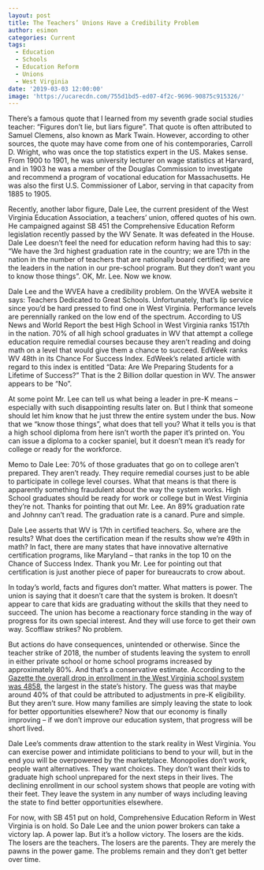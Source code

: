 ```yaml
---
layout: post
title: The Teachers’ Unions Have a Credibility Problem
author: esimon
categories: Current
tags:
  - Education
  - Schools
  - Education Reform
  - Unions
  - West Virginia
date: '2019-03-03 12:00:00'
image: 'https://ucarecdn.com/755d1bd5-ed07-4f2c-9696-90875c915326/'
---
```

There’s a famous quote that I learned from my seventh grade social studies teacher: “Figures don’t lie, but liars figure”.  That quote is often attributed to Samuel Clemens, also known as Mark Twain.  However, according to other sources, the quote may have come from one of his contemporaries, Carroll D. Wright, who was once the top statistics expert in the US.  Makes sense.  From 1900 to 1901, he was university lecturer on wage statistics at Harvard, and in 1903 he was a member of the Douglas Commission to investigate and recommend a program of vocational education for Massachusetts. He was also the first U.S. Commissioner of Labor, serving in that capacity from 1885 to 1905. 

Recently, another labor figure, Dale Lee, the current president of the West Virginia Education Association, a teachers’ union, offered quotes of his own.  He campaigned against SB 451 the Comprehensive Education Reform legislation recently passed by the WV Senate.  It was defeated in the House.  Dale Lee doesn’t feel the need for education reform having had this to say: “We have the 3rd highest graduation rate in the country; we are 17th in the nation in the number of teachers that are nationally board certified; we are the leaders in the nation in our pre-school program.  But they don’t want you to know those things”.  OK, Mr. Lee.  Now we know.  

Dale Lee and the WVEA have a credibility problem. On the WVEA website it says: Teachers Dedicated to Great Schools.  Unfortunately, that’s lip service since you’d be hard pressed to find one in West Virginia. Performance levels are perennially ranked on the low end of the spectrum.  According to US News and World Report the best High School in West Virginia ranks 1517th in the nation.  70% of all high school graduates in WV that attempt a college education require remedial courses because they aren’t reading and doing math on a level that would give them a chance to succeed.  EdWeek ranks WV 48th in its Chance For Success Index.  EdWeek’s  related article with regard to this index is entitled “Data: Are We Preparing Students for a Lifetime of Success?”  That is the 2 Billion dollar question in WV. The answer appears to be “No”.  

At some point Mr. Lee can tell us what being a leader in pre-K means – especially with such disappointing results later on.  But I think that someone should let him know that he just threw the entire system under the bus.  Now that we “know those things”, what does that tell you?  What it tells you is that a high school diploma from here isn’t worth the paper it’s printed on.  You can issue a diploma to a cocker spaniel, but it doesn’t mean it’s ready for college or ready for the workforce.  

Memo to Dale Lee: 70% of those graduates that go on to college aren’t prepared.  They aren’t ready.  They require remedial courses just to be able to participate in college level courses.  What that means is that there is apparently something fraudulent about the way the system works.  High School graduates should be ready for work or college but in West Virginia they’re not.  Thanks for pointing that out Mr. Lee.  An 89% graduation rate and Johnny can’t read.  The graduation rate is a canard.  Pure and simple.  

Dale Lee asserts that WV is 17th in certified teachers.  So, where are the results?  What does the certification mean if the results show we’re 49th in math? In fact, there are many states that have innovative alternative certification programs, like Maryland – that ranks in the top 10 on the Chance of Success Index.  Thank you Mr. Lee for pointing out that certification is just another piece of paper for bureaucrats to crow about.  

In today’s world, facts and figures don’t matter. What matters is power.  The union is saying that it doesn’t care that the system is broken.  It doesn’t appear to care that kids are graduating without the skills that they need to succeed. The union has become a reactionary force standing in the way of progress for its own special interest.  And they will use force to get their own way.  Scofflaw strikes?  No problem.  

But actions do have consequences, unintended or otherwise.  Since the teacher strike of 2018, the number of students leaving the system to enroll in either private school or home school programs increased by approximately 80%.  And that’s a conservative estimate.  According to the [Gazette the overall drop in enrollment in the West Virginia school system was 4858](https://www.wvgazettemail.com/news/education/wv-public-school-enrollment-drops-nearly-after-entry-age-change/article_fe1a353f-794a-5b50-847d-4b69a2638ac4.html), the largest in the state’s history. The guess was that maybe around 40% of that could be attributed to adjustments in pre-K eligibility.  But they aren’t sure.  How many families are simply leaving the state to look for better opportunities elsewhere?  Now that our economy is finally improving – if we don’t improve our education system, that progress will be short lived.   

Dale Lee’s comments draw attention to the stark reality in West Virginia.  You can exercise power and intimidate politicians to bend to your will, but in the end you will be overpowered by the marketplace.  Monopolies don’t work, people want alternatives.  They want choices. They don’t want their kids to graduate high school unprepared for the next steps in their lives.  The declining enrollment in our school system shows that people are voting with their feet.  They leave the system in any number of ways including leaving the state to find better opportunities elsewhere.  

For now, with SB 451 put on hold, Comprehensive Education Reform in West Virginia is on hold.  So Dale Lee and the union power brokers can take a victory lap.  A power lap.  But it’s a hollow victory.  The losers are the kids.  The losers are the teachers.  The losers are the parents.  They are merely the pawns in the power game. The problems remain and they don’t get better over time.

